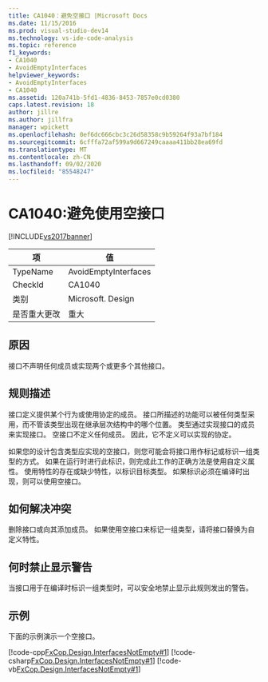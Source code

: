 ```yaml
---
title: CA1040：避免空接口 |Microsoft Docs
ms.date: 11/15/2016
ms.prod: visual-studio-dev14
ms.technology: vs-ide-code-analysis
ms.topic: reference
f1_keywords:
- CA1040
- AvoidEmptyInterfaces
helpviewer_keywords:
- AvoidEmptyInterfaces
- CA1040
ms.assetid: 120a741b-5fd1-4836-8453-7857e0cd0380
caps.latest.revision: 18
author: jillre
ms.author: jillfra
manager: wpickett
ms.openlocfilehash: 0ef6dc666cbc3c26d58358c9b59264f93a7bf184
ms.sourcegitcommit: 6cfffa72af599a9d667249caaaa411bb28ea69fd
ms.translationtype: MT
ms.contentlocale: zh-CN
ms.lasthandoff: 09/02/2020
ms.locfileid: "85548247"
---
```

# <a name="ca1040-avoid-empty-interfaces"></a>CA1040:避免使用空接口
[!INCLUDE[vs2017banner](../includes/vs2017banner.md)]

|项|值|
|-|-|
|TypeName|AvoidEmptyInterfaces|
|CheckId|CA1040|
|类别|Microsoft. Design|
|是否重大更改|重大|

## <a name="cause"></a>原因
 接口不声明任何成员或实现两个或更多个其他接口。

## <a name="rule-description"></a>规则描述
 接口定义提供某个行为或使用协定的成员。 接口所描述的功能可以被任何类型采用，而不管该类型出现在继承层次结构中的哪个位置。 类型通过实现接口的成员来实现接口。 空接口不定义任何成员。 因此，它不定义可以实现的协定。

 如果您的设计包含类型应实现的空接口，则您可能会将接口用作标记或标识一组类型的方式。 如果在运行时进行此标识，则完成此工作的正确方法是使用自定义属性。 使用特性的存在或缺少特性，以标识目标类型。 如果标识必须在编译时出现，则可以使用空接口。

## <a name="how-to-fix-violations"></a>如何解决冲突
 删除接口或向其添加成员。 如果使用空接口来标记一组类型，请将接口替换为自定义特性。

## <a name="when-to-suppress-warnings"></a>何时禁止显示警告
 当接口用于在编译时标识一组类型时，可以安全地禁止显示此规则发出的警告。

## <a name="example"></a>示例
 下面的示例演示一个空接口。

 [!code-cpp[FxCop.Design.InterfacesNotEmpty#1](../snippets/cpp/VS_Snippets_CodeAnalysis/FxCop.Design.InterfacesNotEmpty/cpp/FxCop.Design.InterfacesNotEmpty.cpp#1)]
 [!code-csharp[FxCop.Design.InterfacesNotEmpty#1](../snippets/csharp/VS_Snippets_CodeAnalysis/FxCop.Design.InterfacesNotEmpty/cs/FxCop.Design.InterfacesNotEmpty.cs#1)]
 [!code-vb[FxCop.Design.InterfacesNotEmpty#1](../snippets/visualbasic/VS_Snippets_CodeAnalysis/FxCop.Design.InterfacesNotEmpty/vb/FxCop.Design.InterfacesNotEmpty.vb#1)]
